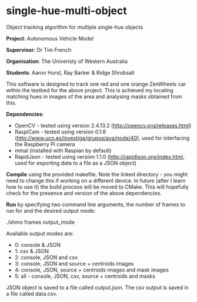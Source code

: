 # single-hue-multi-object
Object tracking algorithm for multiple single-hue objects

**Project**: Autonomous Vehicle Model

**Supervisor**: Dr Tim French

**Organisation**: The Univeristy of Western Australia

**Students**: Aaron Hurst, Ray Barker & Ridge Shrubsall

This software is designed to track one red and one orange ZenWheels car within the testbed for the above project.
This is achieved my locating matching hues in images of the area and analysing masks obtained from this.

**Dependencies**:
* OpenCV - tested using version 2.4.13.2 (http://opencv.org/releases.html)
* RaspiCam - tested using version 0.1.6 (http://www.uco.es/investiga/grupos/ava/node/40), used for interfacing the Raspberry Pi camera
* mmal (installed with Raspian by default)
* RapidJson - tested using version 1.1.0 (http://rapidjson.org/index.html, used for exporting data to a file as a JSON object)

**Compile** using the provided makefile. Note the linked directory - you might need to change this if working on a different device. In future (after I learn how to use it) the build process will be moved to CMake. This will hopefully check for the presence and version of the above dependencies.

**Run** by specifying two command line arguments, the number of frames to run for and the desired output mode:

./shmo frames output_mode

Available output modes are:
* 0: console & JSON
* 1: csv & JSON
* 2: console, JSON and csv
* 3: console, JSON and source + centroids images
* 4: console, JSON, source + centroids images and mask images
* 5: all - console, JSON, csv, source + centroids and masks

JSON object is saved to a file called output.json. The csv output is saved in a file called data.csv.